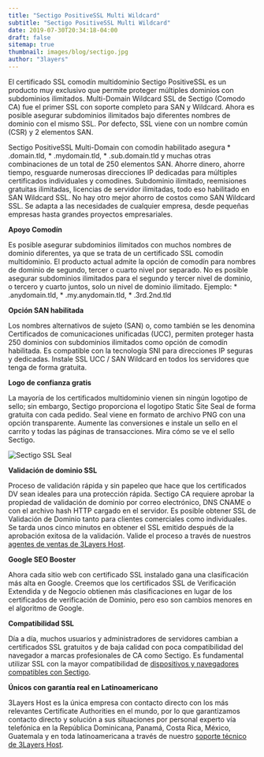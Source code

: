```yaml
---
title: "Sectigo PositiveSSL Multi Wildcard"
subtitle: "Sectigo PositiveSSL Multi Wildcard"
date: 2019-07-30T20:34:18-04:00
draft: false
sitemap: true
thumbnail: images/blog/sectigo.jpg
author: "3layers"
---
```


El certificado SSL comodín multidominio Sectigo PositiveSSL es un producto muy exclusivo que permite proteger múltiples dominios con subdominios ilimitados. Multi-Domain Wildcard SSL de Sectigo (Comodo CA) fue el primer SSL con soporte completo para SAN y Wildcard. Ahora es posible asegurar subdominios ilimitados bajo diferentes nombres de dominio con el mismo SSL. Por defecto, SSL viene con un nombre común (CSR) y 2 elementos SAN.

Sectigo PositiveSSL Multi-Domain con comodín habilitado asegura * .domain.tld, * .mydomain.tld, * .sub.domain.tld y muchas otras combinaciones de un total de 250 elementos SAN. Ahorre dinero, ahorre tiempo, resguarde numerosas direcciones IP dedicadas para múltiples certificados individuales y comodines. Subdominio ilimitado, reemisiones gratuitas ilimitadas, licencias de servidor ilimitadas, todo eso habilitado en SAN Wildcard SSL. No hay otro mejor ahorro de costos como SAN Wildcard SSL. Se adapta a las necesidades de cualquier empresa, desde pequeñas empresas hasta grandes proyectos empresariales.

**Apoyo Comodín**

Es posible asegurar subdominios ilimitados con muchos nombres de dominio diferentes, ya que se trata de un certificado SSL comodín multidominio. El producto actual admite la opción de comodín para nombres de dominio de segundo, tercer o cuarto nivel por separado. No es posible asegurar subdominios ilimitados para el segundo y tercer nivel de dominio, o tercero y cuarto juntos, solo un nivel de dominio ilimitado. Ejemplo: * .anydomain.tld, * .my.anydomain.tld, * .3rd.2nd.tld

**Opción SAN habilitada**

Los nombres alternativos de sujeto (SAN) o, como también se les denomina Certificados de comunicaciones unificadas (UCC), permiten proteger hasta 250 dominios con subdominios ilimitados como opción de comodín habilitada. Es compatible con la tecnología SNI para direcciones IP seguras y dedicadas. Instale SSL UCC / SAN Wildcard en todos los servidores que tenga de forma gratuita.

**Logo de confianza gratis**

La mayoría de los certificados multidominio vienen sin ningún logotipo de sello; sin embargo, Sectigo proporciona el logotipo Static Site Seal de forma gratuita con cada pedido. Seal viene en formato de archivo PNG con una opción transparente. Aumente las conversiones e instale un sello en el carrito y todas las páginas de transacciones. Mira cómo se ve el sello Sectigo.

![Sectigo SSL Seal](/images/blog/sectigo_seal.png)

**Validación de dominio SSL**

Proceso de validación rápida y sin papeleo que hace que los certificados DV sean ideales para una protección rápida. Sectigo CA requiere aprobar la propiedad de validación de dominio por correo electrónico, DNS CNAME o con el archivo hash HTTP cargado en el servidor. Es posible obtener SSL de Validación de Dominio tanto para clientes comerciales como individuales. Se tarda unos cinco minutos en obtener el SSL emitido después de la aprobación exitosa de la validación. Valide el proceso a través de nuestros [agentes de ventas de 3Layers Host](https://3layers.host/contact/).

**Google SEO Booster**

Ahora cada sitio web con certificado SSL instalado gana una clasificación más alta en Google. Creemos que los certificados SSL de Verificación Extendida y de Negocio obtienen más clasificaciones en lugar de los certificados de verificación de Dominio, pero eso son cambios menores en el algoritmo de Google.

**Compatibilidad SSL**

Día a día, muchos usuarios y administradores de servidores cambian a certificados SSL gratuitos y de baja calidad con poca compatibilidad del navegador a marcas profesionales de CA como Sectigo. Es fundamental utilizar SSL con la mayor compatibilidad de [dispositivos y navegadores compatibles con Sectigo](https://3layers.host/blog/compatibilidad-de-dispositivos-con-ssl/).

**Únicos con garantía real en Latinoamericano**

3Layers Host es la única empresa con contacto directo con los más relevantes Certificate Authorities en el mundo, por lo que garantizamos contacto directo y solución a sus situaciones por personal experto vía telefónica en la República Dominicana, Panamá, Costa Rica, México, Guatemala y en toda latinoamericana a través de nuestro [soporte técnico de 3Layers Host](https://3layers.host/contact/).